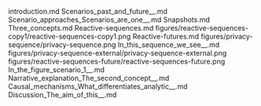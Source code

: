 introduction.md
Scenarios_past_and_future__.md
Scenario_approaches_Scenarios_are_one__.md
Snapshots.md
Three_concepts.md
Reactive-sequences.md
figures/reactive-sequences-copy1/reactive-sequences-copy1.png
Reactive-futures.md
figures/privacy-sequence/privacy-sequence.png
In_this_sequence_we_see__.md
figures/privacy-sequence-external/privacy-sequence-external.png
figures/reactive-sequences-future/reactive-sequences-future.png
In_the_figure_scenario_1__.md
Narrative_explanation_The_second_concept__.md
Causal_mechanisms_What_differentiates_analytic__.md
Discussion_The_aim_of_this__.md